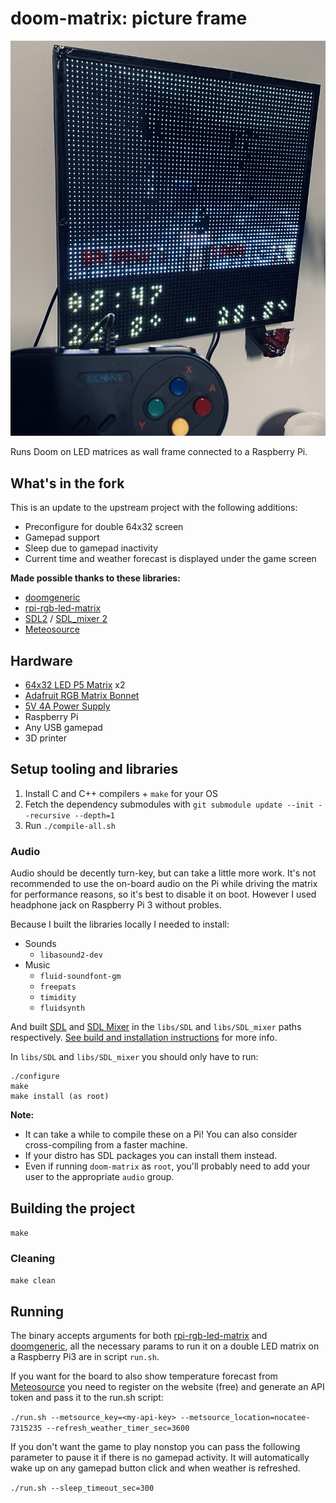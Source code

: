 # doom-matrix: picture frame

![Assembeld picture](img/pic.jpg)

Runs Doom on LED matrices as wall frame connected to a Raspberry Pi.

## What's in the fork

This is an update to the upstream project with the following additions:
- Preconfigure for double 64x32 screen
- Gamepad support
- Sleep due to gamepad inactivity
- Current time and weather forecast is displayed under the game screen

**Made possible thanks to these libraries:**
- [doomgeneric](https://github.com/ozkl/doomgeneric)
- [rpi-rgb-led-matrix](https://github.com/hzeller/rpi-rgb-led-matrix)
- [SDL2](https://github.com/libsdl-org/SDL) / [SDL_mixer 2](https://github.com/libsdl-org/SDL_mixer)
- [Meteosource](https://github.com/Meteosource/meteosource_cpp)

## Hardware
- [64x32 LED P5 Matrix](https://www.adafruit.com/product/2277) x2
- [Adafruit RGB Matrix Bonnet](https://www.adafruit.com/product/3211)
- [5V 4A Power Supply](https://www.adafruit.com/product/1466)
- Raspberry Pi
- Any USB gamepad
- 3D printer

## Setup tooling and libraries

1. Install C and C++ compilers + `make` for your OS
1. Fetch the dependency submodules with `git submodule update --init --recursive --depth=1`
1. Run `./compile-all.sh`

### Audio

Audio should be decently turn-key, but can take a little more work. It's not recommended to use the on-board audio on the Pi while driving the matrix for performance reasons, so it's best to disable it on boot. However I used headphone jack on Raspberry Pi 3 without probles.

Because I built the libraries locally I needed to install:
- Sounds
  - `libasound2-dev`
- Music
  - `fluid-soundfont-gm`
  - `freepats`
  - `timidity`
  - `fluidsynth`

And built [SDL](https://github.com/libsdl-org/SDL) and [SDL Mixer](https://github.com/libsdl-org/SDL_mixer) in the `libs/SDL` and `libs/SDL_mixer` paths respectively. [See build and installation instructions](https://wiki.libsdl.org/SDL2/Installation) for more info.

In `libs/SDL` and `libs/SDL_mixer` you should only have to run:
```
./configure
make
make install (as root)
```

**Note:** 
- It can take a while to compile these on a Pi! You can also consider cross-compiling from a faster machine.
- If your distro has SDL packages you can install them instead.
- Even if running `doom-matrix` as `root`, you'll probably need to add your user to the appropriate `audio` group.

## Building the project

`make`

### Cleaning

`make clean`

## Running

The binary accepts arguments for both [rpi-rgb-led-matrix](https://github.com/hzeller/rpi-rgb-led-matrix/tree/master) and [doomgeneric](https://github.com/ozkl/doomgeneric), all the necessary params to run it on a double LED matrix on a Raspberry Pi3 are in script `run.sh`.

If you want for the board to also show temperature forecast from [Meteosource](https://github.com/Meteosource/meteosource_cpp) you need to register on the website (free) and generate an API token and pass it to the run.sh script:

`./run.sh --metsource_key=<my-api-key> --metsource_location=nocatee-7315235 --refresh_weather_timer_sec=3600`

If you don't want the game to play nonstop you can pass the following parameter to pause it if there is no gamepad activity.
It will automatically wake up on any gamepad button click and when weather is refreshed. 

`./run.sh --sleep_timeout_sec=300`
